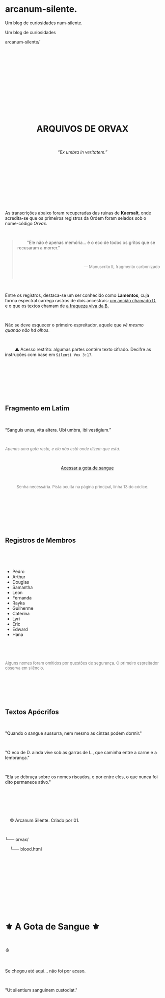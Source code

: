 # arcanum-silente.
Um blog de curiosidades
num-silente.

Um blog de curiosidades

arcanum-silente/

<!DOCTYPE html>

<html lang="pt-BR">

<head>

  <meta charset="UTF-8" />

  <meta name="viewport" content="width=device-width, initial-scale=1.0" />

  <title>Arcanum Silente</title>

  <style>

    body {

      background: black;

      color: #ccc;

      font-family: serif;

      margin: 0;

      padding: 0;

    }

    header {

      background: #1c1c1c;

      padding: 2rem;

      text-align: center;

    }

    header h1 {

      margin: 0;

      color: #e11d48;

    }

    main {

      padding: 2rem;

    }

    section {

      margin-bottom: 3rem;

    }

    h2 {

      color: #f43f5e;

    }

    .note, .latin, blockquote {

      background: #1f2937;

      padding: 1rem;

      border-left: 4px solid #e11d48;

      margin-top: 1rem;

      border-radius: 6px;

    }

    blockquote {

      color: #fca5a5;

      font-style: italic;

    }

    .button {

      display: inline-block;

      margin-top: 20px;

      padding: 10px 20px;

      background: #7f1d1d;

      color: white;

      text-decoration: none;

      border-radius: 8px;

    }

    .button:hover {

      background: #991b1b;

    }

    footer {

      background: #111;

      text-align: center;

      padding: 1rem;

      font-size: 0.9rem;

      color: #666;

    }

  </style>

  <script>

    window.onload = function () {

      const senha = prompt("Tem certeza da escolha? Digite a senha:");

      if (senha !== "silente") {

        document.body.innerHTML = '<div style="color: red; text-align: center; margin-top: 20vh;">Acesso negado.</div>';

      }

    };

  </script>

</head>

<body>

  <header>

    <h1>ARQUIVOS DE ORVAX</h1>

    <p><em>“Ex umbra in veritatem.”</em></p>

  </header>


  <main>

    <section>

      <p>As transcrições abaixo foram recuperadas das ruínas de <strong>Kaersalt</strong>, onde acredita-se que os primeiros registros da Ordem foram selados sob o nome-código <em>Orvax</em>.</p>

      <blockquote>

        "Ele não é apenas memória... é o eco de todos os gritos que se recusaram a morrer."

        <div style="text-align:right; font-size: small; color: gray;">— Manuscrito II, fragmento carbonizado</div>

      </blockquote>

      <p>Entre os registros, destaca-se um ser conhecido como <strong>Lamentos</strong>, cuja forma espectral carrega rastros de dois ancestrais: <span style="text-decoration: underline dotted;">um ancião chamado D.</span> e o que os textos chamam de <span style="text-decoration: underline dotted;">a fraqueza viva da B.</span></p>

      <p>Não se deve esquecer o primeiro espreitador, aquele que <em>vê mesmo quando não há olhos</em>.</p>

      <div class="note">

        ⚠ Acesso restrito: algumas partes contêm texto cifrado. Decifre as instruções com base em <code>Silenti Vox 3:17</code>.

      </div>

    </section>


    <section>

      <h2>Fragmento em Latim</h2>

      <p class="latin">“Sanguis unus, vita altera. Ubi umbra, ibi vestigium.”</p>

      <p style="font-size: small; color: gray;"><em>Apenas uma gota resta, e ela não está onde dizem que está.</em></p>

      <div style="text-align:center;">

        <a href="orvax/blood.html" class="button">Acessar a gota de sangue</a>

        <p style="font-size: small; color: gray;">Senha necessária. Pista oculta na página principal, linha 13 do códice.</p>

      </div>

    </section>


    <section>

      <h2>Registros de Membros</h2>

      <ul>

        <li>Pedro</li><li>Arthur</li><li>Douglas</li><li>Samantha</li><li>Leon</li><li>Fernanda</li><li>Rayka</li><li>Guilherme</li><li>Caterina</li><li>Lyri</li><li>Eric</li><li>Edward</li><li>Hana</li>

      </ul>

      <p style="font-size: small; color: gray;">Alguns nomes foram omitidos por questões de segurança. O primeiro espreitador observa em silêncio.</p>

    </section>


    <section>

      <h2>Textos Apócrifos</h2>

      <div class="note">"Quando o sangue sussurra, nem mesmo as cinzas podem dormir."</div>

      <div class="note">"O eco de D. ainda vive sob as garras de L., que caminha entre a carne e a lembrança."</div>

      <div class="note">"Ela se debruça sobre os nomes riscados, e por entre eles, o que nunca foi dito permanece ativo."</div>

    </section>

  </main>


  <footer>

    &copy; Arcanum Silente. Criado por 01.

  </footer>

</body>

</html>

└── orvax/

    └── blood.html

    <!DOCTYPE html>

<html lang="pt-BR">

<head>

  <meta charset="UTF-8" />

  <meta name="viewport" content="width=device-width, initial-scale=1.0" />

  <title>A Gota de Sangue</title>

  <style>

    body {

      background-color: #0f0f0f;

      color: #e11d48;

      font-family: serif;

      padding: 3rem;

      text-align: center;

    }

    h1 {

      font-size: 2rem;

    }

    .selo {

      font-size: 5rem;

      margin: 2rem 0;

      filter: blur(1px);

    }

    p {

      color: #ccc;

      margin-top: 2rem;

      font-style: italic;

    }

  </style>

</head>

<body>

  <h1>⚜ A Gota de Sangue ⚜</h1>

  <div class="selo">🩸</div>

  <p>Se chegou até aqui... não foi por acaso.</p>

  <p>"Ut silentium sanguinem custodiat."</p>

</body>

</html>


